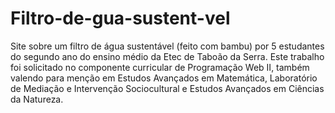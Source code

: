 # Filtro-de-gua-sustent-vel
Site sobre um filtro de água sustentável (feito com bambu) por 5 estudantes do segundo ano do ensino médio da Etec de Taboão da Serra. Este trabalho foi solicitado no componente curricular de Programação Web II, também valendo para menção em Estudos Avançados em Matemática, Laboratório de Mediação e Intervenção Sociocultural e Estudos Avançados em Ciências da Natureza.
